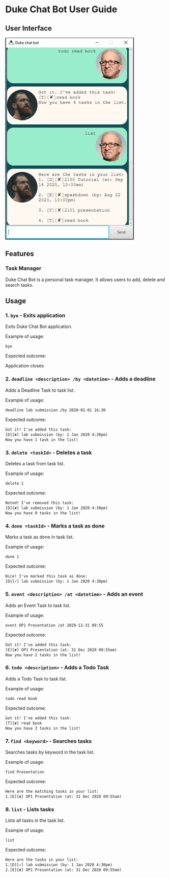 # Duke Chat Bot User Guide

## User Interface
![UI](docs/Ui.png)

## Features 

### Task Manager
Duke Chat Bot is a personal task manager. It allows users to add, delete and search tasks.

## Usage

### 1. `bye` - Exits application

Exits Duke Chat Bot application.

Example of usage: 

```
bye
```

Expected outcome:

Application closes

### 2. `deadline <description> /by <datetime>` - Adds a deadline

Adds a Deadline Task to task list.

Example of usage: 

```
deadline lab submission /by 2020-01-01 16:30
```

Expected outcome:

```
Got it! I've added this task:
[D][✘] lab submission (by: 1 Jan 2020 4:30pm)
Now you have 1 task in the list!
```

### 3. `delete <taskId>` - Deletes a task

Deletes a task from task list.

Example of usage:

```
delete 1
```

Expected outcome:

```
Noted! I've removed this task:
[D][✘] lab submission (by: 1 Jan 2020 4:30pm)
Now you have 0 tasks in the list!
```

### 4. `done <taskId>` - Marks a task as done

Marks a task as done in task list.

Example of usage: 

```
done 1
```

Expected outcome:

```
Nice! I've marked this task as done:
[D][✓] lab submission (by: 1 Jan 2020 4:30pm)
```

### 5. `event <description> /at <datetime>` - Adds an event

Adds an Event Task to task list.

Example of usage: 

```
event OP1 Presentation /at 2020-12-31 09:55
```

Expected outcome:

```
Got it! I've added this task:
[E][✘] OP1 Presentation (at: 31 Dec 2020 09:55am)
Now you have 2 tasks in the list!
```

### 6. `todo <description>` - Adds a Todo Task

Adds a Todo Task to task list.

Example of usage: 

```
todo read book
```

Expected outcome:

```
Got it! I've added this task:
[T][✘] read book
Now you have 3 tasks in the list!
```

### 7. `find <keyword>` - Searches tasks

Searches tasks by keyword in the task list.

Example of usage: 

```
find Presentation
```

Expected outcome:

```
Here are the matching tasks in your list:
1.[E][✘] OP1 Presentation (at: 31 Dec 2020 09:55am)
```

### 8. `list` - Lists tasks

Lists all tasks in the task list.

Example of usage: 

```
list
```

Expected outcome:

```
Here are the tasks in your list:
1.[D][✓] lab submission (by: 1 Jan 2020 4:30pm)
2.[E][✘] OP1 Presentation (at: 31 Dec 2020 09:55am)
```
